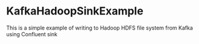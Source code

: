 # KafkaHadoopSinkExample
This is a simple example of writing to Hadoop HDFS file system from Kafka using Confluent sink
